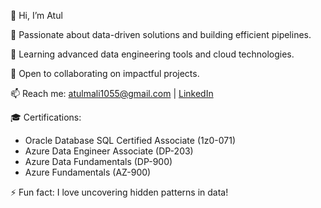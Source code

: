 👋 Hi, I’m Atul

👀 Passionate about data-driven solutions and building efficient pipelines.

🌱 Learning advanced data engineering tools and cloud technologies.

💞️ Open to collaborating on impactful projects.

📫 Reach me: atulmali1055@gmail.com | [LinkedIn](https://www.linkedin.com/in/atul-mali/)

🎓 Certifications: 

   * Oracle Database SQL Certified Associate (1z0-071)
   * Azure Data Engineer Associate (DP-203)
   * Azure Data Fundamentals (DP-900)
   * Azure Fundamentals (AZ-900)

⚡ Fun fact: I love uncovering hidden patterns in data!
<!---
Atulmali1055/Atulmali1055 is a ✨ special ✨ repository because its `README.md` (this file) appears on your GitHub profile.
You can click the Preview link to take a look at your changes.
--->
